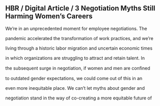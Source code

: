 ## HBR / Digital Article / 3 Negotiation Myths Still Harming Women’s Careers

We’re in an unprecedented moment for employee negotiations. The

pandemic accelerated the transformation of work practices, and we’re

living through a historic labor migration and uncertain economic times

in which organizations are struggling to attract and retain talent. In

the subsequent surge in negotiation, if women and men are conﬁned

to outdated gender expectations, we could come out of this in an

even more inequitable place. We can’t let myths about gender and

negotiation stand in the way of co-creating a more equitable future of